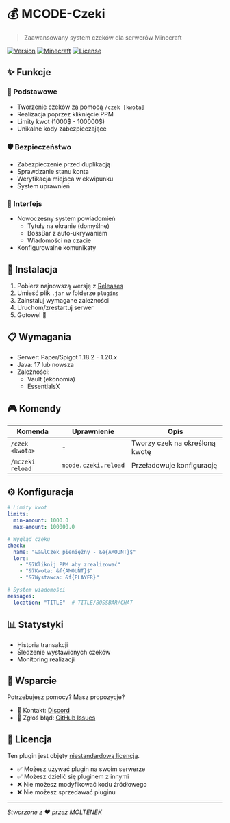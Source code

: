 # 💰 MCODE-Czeki

> Zaawansowany system czeków dla serwerów Minecraft

[![Version](https://img.shields.io/badge/version-1.0.0-blue.svg)](https://github.com/MOLTENEK/MCODE-Czeki-Releases/releases)
[![Minecraft](https://img.shields.io/badge/minecraft-1.18.2--1.20.x-green.svg)](https://www.minecraft.net/)
[![License](https://img.shields.io/badge/license-Custom-red.svg)](LICENSE)

## ✨ Funkcje

### 🎯 Podstawowe
- Tworzenie czeków za pomocą `/czek [kwota]`
- Realizacja poprzez kliknięcie PPM
- Limity kwot (1000$ - 100000$)
- Unikalne kody zabezpieczające

### 🛡️ Bezpieczeństwo
- Zabezpieczenie przed duplikacją
- Sprawdzanie stanu konta
- Weryfikacja miejsca w ekwipunku
- System uprawnień

### 📱 Interfejs
- Nowoczesny system powiadomień
  - Tytuły na ekranie (domyślne)
  - BossBar z auto-ukrywaniem
  - Wiadomości na czacie
- Konfigurowalne komunikaty

## 🚀 Instalacja

1. Pobierz najnowszą wersję z [Releases](../../releases)
2. Umieść plik `.jar` w folderze `plugins`
3. Zainstaluj wymagane zależności
4. Uruchom/zrestartuj serwer
5. Gotowe! 🎉

## 📋 Wymagania

- Serwer: Paper/Spigot 1.18.2 - 1.20.x
- Java: 17 lub nowsza
- Zależności:
  - Vault (ekonomia)
  - EssentialsX

## 🎮 Komendy

| Komenda | Uprawnienie | Opis |
|---------|-------------|------|
| `/czek <kwota>` | - | Tworzy czek na określoną kwotę |
| `/mczeki reload` | `mcode.czeki.reload` | Przeładowuje konfigurację |

## ⚙️ Konfiguracja

```yaml
# Limity kwot
limits:
  min-amount: 1000.0
  max-amount: 100000.0

# Wygląd czeku
check:
  name: "&a&lCzek pieniężny - &e{AMOUNT}$"
  lore:
    - "&7Kliknij PPM aby zrealizować"
    - "&7Kwota: &f{AMOUNT}$"
    - "&7Wystawca: &f{PLAYER}"

# System wiadomości
messages:
  location: "TITLE"  # TITLE/BOSSBAR/CHAT
```

## 📊 Statystyki

- Historia transakcji
- Śledzenie wystawionych czeków
- Monitoring realizacji

## 🤝 Wsparcie

Potrzebujesz pomocy? Masz propozycje?
- 📧 Kontakt: [Discord](https://discord.gg/twojserwer)
- 🐛 Zgłoś błąd: [GitHub Issues](../../issues)

## 📜 Licencja

Ten plugin jest objęty [niestandardową licencją](LICENSE).
- ✅ Możesz używać plugin na swoim serwerze
- ✅ Możesz dzielić się pluginem z innymi
- ❌ Nie możesz modyfikować kodu źródłowego
- ❌ Nie możesz sprzedawać pluginu

---
*Stworzone z ❤️ przez MOLTENEK*
